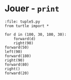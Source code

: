 # Jouer - `print`


```{codeplay}
:file: tuple5.py
from turtle import *

for d in (100, 30, 100, 30):
    forward(d)
    right(90)
forward(50)
left(90)
forward(180)
right(90)
forward(80)
right()
forward(20)
```